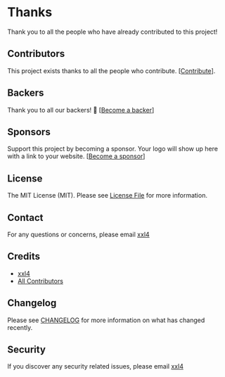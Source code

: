 # Thanks

Thank you to all the people who have already contributed to this project!

## Contributors

This project exists thanks to all the people who contribute. [[Contribute](../../CONTRIBUTING.md)].

## Backers

Thank you to all our backers! 🙏 [[Become a backer](../../SPONSOR.md)]

## Sponsors

Support this project by becoming a sponsor. Your logo will show up here with a link to your website. [[Become a sponsor](../../SPONSOR.md)]

## License

The MIT License (MIT). Please see [License File](LICENSE.md) for more information.

## Contact

For any questions or concerns, please email [xxl4](mailto:nice.lizhi@gmail.com) 

## Credits

- [xxl4](https://github.com/xxl4)
- [All Contributors](../../contributors)

## Changelog

Please see [CHANGELOG](CHANGELOG.md) for more information on what has changed recently.

## Security

If you discover any security related issues, please email [xxl4](mailto:nice.lizhi@gmail.com) 